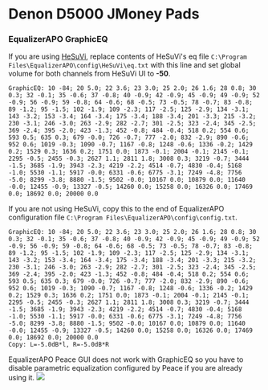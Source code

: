 # Denon D5000 JMoney Pads
### EqualizerAPO GraphicEQ
If you are using [HeSuVi](https://sourceforge.net/projects/hesuvi/), replace contents of HeSuVi's eq file `C:\Program Files\EqualizerAPO\config\HeSuVi\eq.txt` with this line and set global volume for both channels from HeSuVi UI to **-50**.
```
GraphicEQ: 10 -84; 20 5.0; 22 3.6; 23 3.0; 25 2.0; 26 1.6; 28 0.8; 30 0.3; 32 -0.1; 35 -0.6; 37 -0.8; 40 -0.9; 42 -0.9; 45 -0.9; 49 -0.9; 52 -0.9; 56 -0.9; 59 -0.8; 64 -0.6; 68 -0.5; 73 -0.5; 78 -0.7; 83 -0.8; 89 -1.2; 95 -1.5; 102 -1.9; 109 -2.3; 117 -2.5; 125 -2.9; 134 -3.1; 143 -3.2; 153 -3.4; 164 -3.4; 175 -3.4; 188 -3.4; 201 -3.3; 215 -3.2; 230 -3.1; 246 -3.0; 263 -2.9; 282 -2.7; 301 -2.5; 323 -2.4; 345 -2.5; 369 -2.4; 395 -2.0; 423 -1.3; 452 -0.8; 484 -0.4; 518 0.2; 554 0.6; 593 0.5; 635 0.3; 679 -0.0; 726 -0.7; 777 -2.0; 832 -2.9; 890 -0.6; 952 0.6; 1019 -0.3; 1090 -0.7; 1167 -0.8; 1248 -0.6; 1336 -0.2; 1429 0.2; 1529 0.3; 1636 0.2; 1751 0.0; 1873 -0.1; 2004 -0.1; 2145 -0.1; 2295 -0.5; 2455 -0.3; 2627 1.1; 2811 1.8; 3008 0.3; 3219 -0.7; 3444 -1.5; 3685 -1.9; 3943 -2.3; 4219 -2.2; 4514 -0.7; 4830 -0.4; 5168 -1.0; 5530 -1.1; 5917 -0.0; 6331 -0.6; 6775 -3.1; 7249 -4.8; 7756 -5.0; 8299 -3.8; 8880 -1.5; 9502 -0.0; 10167 0.0; 10879 0.0; 11640 -0.0; 12455 -0.9; 13327 -0.5; 14260 0.0; 15258 0.0; 16326 0.0; 17469 0.0; 18692 0.0; 20000 0.0
```
If you are not using HeSuVi, copy this to the end of EqualizerAPO configuration file `C:\Program Files\EqualizerAPO\config\config.txt`.
```
GraphicEQ: 10 -84; 20 5.0; 22 3.6; 23 3.0; 25 2.0; 26 1.6; 28 0.8; 30 0.3; 32 -0.1; 35 -0.6; 37 -0.8; 40 -0.9; 42 -0.9; 45 -0.9; 49 -0.9; 52 -0.9; 56 -0.9; 59 -0.8; 64 -0.6; 68 -0.5; 73 -0.5; 78 -0.7; 83 -0.8; 89 -1.2; 95 -1.5; 102 -1.9; 109 -2.3; 117 -2.5; 125 -2.9; 134 -3.1; 143 -3.2; 153 -3.4; 164 -3.4; 175 -3.4; 188 -3.4; 201 -3.3; 215 -3.2; 230 -3.1; 246 -3.0; 263 -2.9; 282 -2.7; 301 -2.5; 323 -2.4; 345 -2.5; 369 -2.4; 395 -2.0; 423 -1.3; 452 -0.8; 484 -0.4; 518 0.2; 554 0.6; 593 0.5; 635 0.3; 679 -0.0; 726 -0.7; 777 -2.0; 832 -2.9; 890 -0.6; 952 0.6; 1019 -0.3; 1090 -0.7; 1167 -0.8; 1248 -0.6; 1336 -0.2; 1429 0.2; 1529 0.3; 1636 0.2; 1751 0.0; 1873 -0.1; 2004 -0.1; 2145 -0.1; 2295 -0.5; 2455 -0.3; 2627 1.1; 2811 1.8; 3008 0.3; 3219 -0.7; 3444 -1.5; 3685 -1.9; 3943 -2.3; 4219 -2.2; 4514 -0.7; 4830 -0.4; 5168 -1.0; 5530 -1.1; 5917 -0.0; 6331 -0.6; 6775 -3.1; 7249 -4.8; 7756 -5.0; 8299 -3.8; 8880 -1.5; 9502 -0.0; 10167 0.0; 10879 0.0; 11640 -0.0; 12455 -0.9; 13327 -0.5; 14260 0.0; 15258 0.0; 16326 0.0; 17469 0.0; 18692 0.0; 20000 0.0
Copy: L=-5.0dB*l, R=-5.0dB*R
```
EqualizerAPO Peace GUI does not work with GraphicEQ so you have to disable parametric equalization configured by Peace if you are already using it.
![](https://raw.githubusercontent.com/jaakkopasanen/AutoEq/master/results/Headphone.com/innerfidelity/onear/Denon%20D5000%20JMoney%20Pads/Denon%20D5000%20JMoney%20Pads.png)
